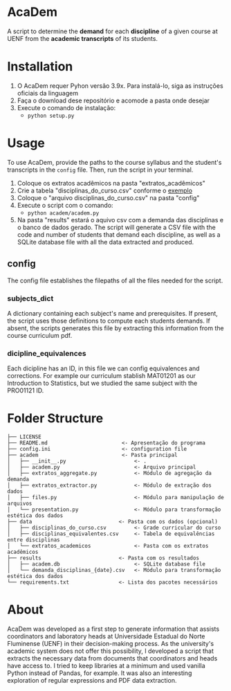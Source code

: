 # AcaDem
A script to determine the **demand** for each **discipline** of a given course at UENF from the **academic transcripts** of its students.

# Installation 
1. O AcaDem requer Pyhon versão 3.9x. Para instalá-lo, siga as instruções oficiais da linguagem
1. Faça o download dese repositório e acomode a pasta onde desejar 
1. Execute o comando de instalação:
   - ``python setup.py``
# Usage 
To use AcaDem, provide the paths to the course syllabus and the student's transcripts in the `config` file. Then, run the script in your terminal. 

1. Coloque os extratos acadêmicos na pasta "extratos_acadêmicos"
2. Crie a tabela "disciplinas_do_curso.csv" conforme o [exemplo](exemplos/disciplinas_do_curso.csv)
3. Coloque o "arquivo disciplinas_do_curso.csv" na pasta "config" 
4. Execute o script com o comando:
   - ``python academ/academ.py`` 
5. Na pasta "results" estará o aquivo csv com a demanda das disciplinas e o banco de dados gerado.
The script will generate a CSV file with the code and number of students that demand each discipline, as well as a SQLite database file with all the data extracted and produced.

## config
The config file establishes the filepaths of all the files needed for the script. 
### subjects_dict
A dictionary containing each subject's name and prerequisites. 
If present, the script uses those definitions to compute each students demands. 
If absent, the scripts generates this file by extracting this information from the course curriculum pdf. 
 
### dicipline_equivalences
Each dicipline has an ID, in this file we can config equivalences and corrections. For example our curriculum stablish MAT01201 as our Introduction to Statistics, but we studied the same subject with the PRO01121 ID. 

# Folder Structure
```
├── LICENSE
├── README.md                        <- Apresentação do programa
├── config.ini                       <- configuration file
├── academ                           <- Pasta principal 
│   ├── __init__.py                      <- .
│   ├── academ.py                        <- Arquivo principal
│   ├── extratos_aggregate.py            <- Módulo de agregação da demanda
│   ├── extratos_extractor.py            <- Módulo de extração dos dados 
│   ├── files.py                         <- Módulo para manipulação de arquivos
│   └── presentation.py                  <- Módulo para transformação estética dos dados
├── data                            <- Pasta com os dados (opcional) 
│   ├── disciplinas_do_curso.csv         <- Grade curricular do curso
│   ├── disciplinas_equivalentes.csv     <- Tabela de equivalências entre disciplinas
│   └── extratos_academicos              <- Pasta com os extratos acadêmicos
├── results                         <- Pasta com os resultados
│   ├── academ.db                        <- SQLite database file
│   └── demanda_disciplinas_{date}.csv   <- Módulo para transformação estética dos dados
└── requirements.txt                <- Lista dos pacotes necessários 
```
# About
AcaDem was developed as a first step to generate information that assists coordinators and laboratory heads at Universidade Estadual do Norte Fluminense (UENF) in their decision-making process. As the university's academic system does not offer this possibility, I developed a script that extracts the necessary data from documents that coordinators and heads have access to. I tried to keep libraries at a minimum and used vanilla Python instead of Pandas, for example. It was also an interesting exploration of regular expressions and PDF data extraction.
